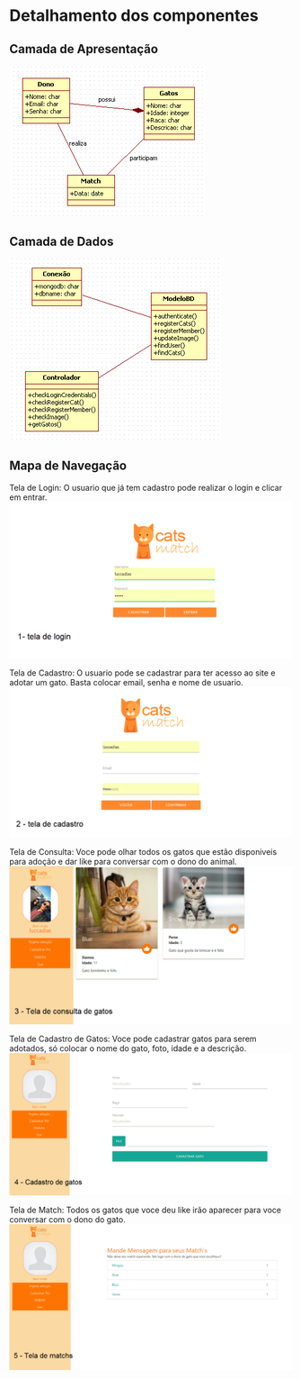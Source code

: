 # Detalhamento dos componentes

## Camada de Apresentação
![](camadaapresentacao.png)

## Camada de Dados
![](camadadados.png)

## Mapa de Navegação

Tela de Login: O usuario que já tem cadastro pode realizar o login e clicar em entrar.
![](login.png)

Tela de Cadastro: O usuario pode se cadastrar para ter acesso ao site e adotar um gato. Basta colocar email, senha e nome de usuario.
![](cadastro.png)

Tela de Consulta: Voce pode olhar todos os gatos que estão disponiveis para adoção e dar like para conversar com o dono do animal.
![](consulta.png)

Tela de Cadastro de Gatos: Voce pode cadastrar gatos para serem adotados, só colocar o nome do gato, foto, idade e a descrição.
![](gatos.png)

Tela de Match: Todos os gatos que voce deu like irão aparecer para voce conversar com o dono do gato.
![](match.png)
